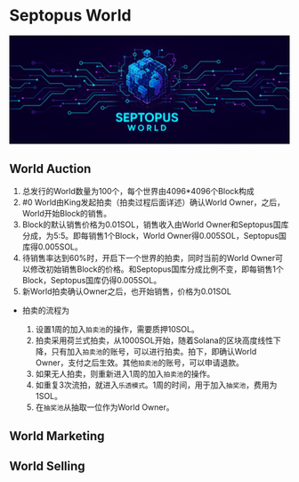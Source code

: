 # Septopus World

![world](img/world.png)

## World Auction

  1. 总发行的World数量为100个，每个世界由4096*4096个Block构成
  2. #0 World由King发起拍卖（拍卖过程后面详述）确认World Owner，之后，World开始Block的销售。
  3. Block的默认销售价格为0.01SOL，销售收入由World Owner和Septopus国库分成，为5:5。即每销售1个Block，World Owner得0.005SOL，Septopus国库得0.005SOL。
  4. 待销售率达到60%时，开启下一个世界的拍卖，同时当前的World Owner可以修改初始销售Block的价格。和Septopus国库分成比例不变，即每销售1个Block，Septopus国库仍得0.005SOL。
  5. 新World拍卖确认Owner之后，也开始销售，价格为0.01SOL

* 拍卖的流程为

  1. 设置1周的加入`拍卖池`的操作，需要质押10SOL。
  2. 拍卖采用荷兰式拍卖，从1000SOL开始，随着Solana的区块高度线性下降，只有加入`拍卖池`的账号，可以进行拍卖。拍下，即确认World Owner，支付之后生效。其他`拍卖池`的账号，可以申请退款。
  3. 如果无人拍卖，则重新进入1周的加入`拍卖池`的操作。
  4. 如重复3次流拍，就进入`乐透模式`。1周的时间，用于加入`抽奖池`，费用为1SOL。
  5. 在`抽奖池`从抽取一位作为World Owner。

## World Marketing

## World Selling